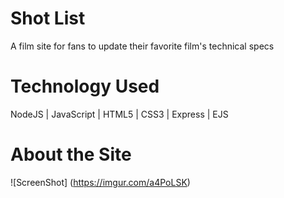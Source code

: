 # Shot List 
A film site for fans to update their favorite film's technical specs

# Technology Used 
NodeJS | JavaScript | HTML5 | CSS3 | Express | EJS 

# About the Site 
![ScreenShot] (https://imgur.com/a4PoLSK)

